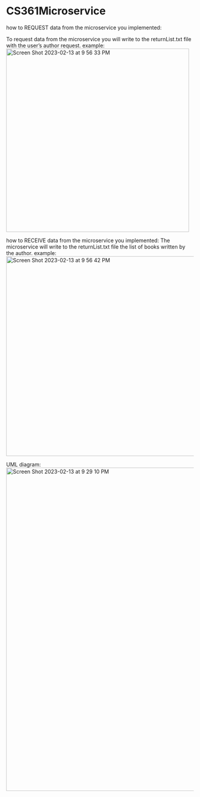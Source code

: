 # CS361Microservice
how to REQUEST data from the microservice you implemented:

To request data from the microservice you will write to the returnList.txt file with the user’s author request.
example: <img width="491" alt="Screen Shot 2023-02-13 at 9 56 33 PM" src="https://user-images.githubusercontent.com/86269288/218651902-355530c1-caa7-4b65-b4a1-70c36b9e6a90.png">




how to RECEIVE data from the microservice you implemented:
The microservice will write to the returnList.txt file the list of books written by the author.
example:
<img width="535" alt="Screen Shot 2023-02-13 at 9 56 42 PM" src="https://user-images.githubusercontent.com/86269288/218651997-4abcb7a8-b80f-40e8-a51e-f33618e8f5ad.png">

UML diagram: <img width="866" alt="Screen Shot 2023-02-13 at 9 29 10 PM" src="https://user-images.githubusercontent.com/86269288/218652280-7d49d147-3a7e-4284-af67-effeed94e783.png">
